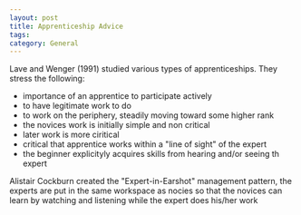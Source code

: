 ```yaml
---
layout: post
title: Apprenticeship Advice
tags: 
category: General
---
```


Lave and Wenger (1991) studied various types of apprenticeships. They stress the following:

* importance of an apprentice to participate actively  
* to have legitimate work to do  
* to work on the periphery, steadily moving toward some higher rank  
* the novices work is initially simple and non critical  
* later work is more ciritical  
* critical that apprentice works within a "line of sight" of the expert  
* the beginner explicityly acquires skills from hearing and/or seeing th expert  

Alistair Cockburn created the "Expert-in-Earshot" management pattern, the experts are put in the same workspace as nocies so that the novices can learn by watching and listening while the expert does his/her work
